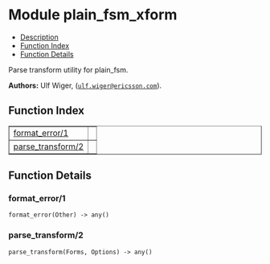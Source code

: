 

# Module plain_fsm_xform #
* [Description](#description)
* [Function Index](#index)
* [Function Details](#functions)

Parse transform utility for plain_fsm.

__Authors:__ Ulf Wiger, ([`ulf.wiger@ericsson.com`](mailto:ulf.wiger@ericsson.com)).

<a name="index"></a>

## Function Index ##


<table width="100%" border="1" cellspacing="0" cellpadding="2" summary="function index"><tr><td valign="top"><a href="#format_error-1">format_error/1</a></td><td></td></tr><tr><td valign="top"><a href="#parse_transform-2">parse_transform/2</a></td><td></td></tr></table>


<a name="functions"></a>

## Function Details ##

<a name="format_error-1"></a>

### format_error/1 ###

`format_error(Other) -> any()`

<a name="parse_transform-2"></a>

### parse_transform/2 ###

`parse_transform(Forms, Options) -> any()`

